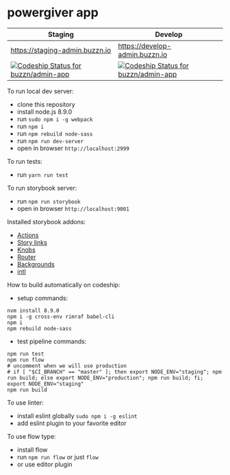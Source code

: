 # powergiver app

Staging | Develop
--- | ---
https://staging-admin.buzzn.io | https://develop-admin.buzzn.io
[ ![Codeship Status for buzzn/admin-app](https://app.codeship.com/projects/8496d700-bdef-0134-4fd0-0e29162056f7/status?branch=master)](https://app.codeship.com/projects/196093) | [ ![Codeship Status for buzzn/admin-app](https://app.codeship.com/projects/8496d700-bdef-0134-4fd0-0e29162056f7/status?branch=develop)](https://app.codeship.com/projects/196093)

To run local dev server:
- clone this repository
- install node.js 8.9.0
- run `sudo npm i -g webpack`
- run `npm i`
- run `npm rebuild node-sass`
- run `npm run dev-server`
- open in browser `http://localhost:2999`

To run tests:
- run `yarn run test`

To run storybook server:
- run `npm run storybook`
- open in browser `http://localhost:9001`

Installed storybook addons:
- [Actions](https://github.com/storybooks/storybook/tree/master/addons/actions)
- [Story links](https://github.com/storybooks/storybook/tree/master/addons/links)
- [Knobs](https://github.com/storybooks/storybook/tree/master/addons/knobs)
- [Router](https://github.com/gvaldambrini/storybook-router)
- [Backgrounds](https://github.com/storybooks/addon-backgrounds)
- [intl](https://github.com/truffls/storybook-addon-intl)

How to build automatically on codeship:
- setup commands:
```
nvm install 8.9.0
npm i -g cross-env rimraf babel-cli
npm i
npm rebuild node-sass
```
- test pipeline commands:
```
npm run test
npm run flow
# uncomment when we will use production
# if [ "$CI_BRANCH" == "master" ]; then export NODE_ENV="staging"; npm run build; else export NODE_ENV="production"; npm run build; fi;
export NODE_ENV="staging"
npm run build
```

To use linter:
- install eslint globally `sudo npm i -g eslint`
- add eslint plugin to your favorite editor

To use flow type:
- install flow
- run `npm run flow` or just `flow`
- or use editor plugin
